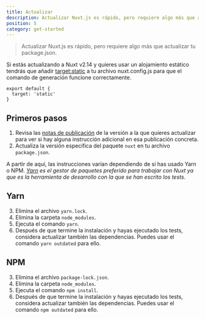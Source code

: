 ```yaml
---
title: Actualizar
description: Actualizar Nuxt.js es rápido, pero requiere algo más que actualizar tu package.json
position: 5
category: get-started
---
```


> Actualizar Nuxt.js es rápido, pero requiere algo más que actualizar tu package.json.

Si estás actualizando a Nuxt v2.14 y quieres usar un alojamiento estático tendrás que añadir [target:static](/docs/2.x/features/deployment-targets#static-hosting) a tu archivo nuxt.config.js para que el comando de generación funcione correctamente.

```js{}[nuxt.config.js]
export default {
  target: 'static'
}
```

## Primeros pasos

1. Revisa las [notas de publicación](/docs/release-notes) de la versión a la que quieres actualizar para ver si hay alguna instrucción adicional en esa publicación concreta.
2. Actualiza la versión específica del paquete `nuxt` en tu archivo `package.json`.

A partir de aquí, las instrucciones varían dependiendo de si has usado Yarn o NPM. _[Yarn](https://yarnpkg.com/en/docs/usage) es el gestor de paquetes preferido para trabajar con Nuxt ya que es la herramienta de desarrollo con la que se han escrito los tests._

## Yarn

3. Elimina el archivo `yarn.lock`.
4. Elimina la carpeta `node_modules`.
5. Ejecuta el comando `yarn`.
6. Después de que termine la instalación y hayas ejecutado los tests, considera actualizar también las dependencias. Puedes usar el comando `yarn outdated` para ello.

## NPM

3. Elimina el archivo `package-lock.json`.
4. Elimina la carpeta `node_modules`.
5. Ejecuta el comando `npm install`.
6. Después de que termine la instalación y hayas ejecutado los tests, considera actualizar también las dependencias. Puedes usar el comando `npm outdated` para ello.
